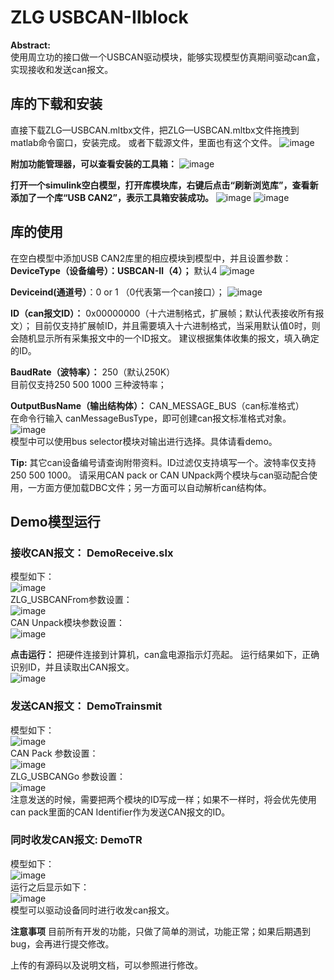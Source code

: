 # ZLG USBCAN-Ⅱblock

**Abstract:**  
使用周立功的接口做一个USBCAN驱动模块，能够实现模型仿真期间驱动can盒，实现接收和发送can报文。  

## **库的下载和安装**
直接下载ZLG—USBCAN.mltbx文件，把ZLG—USBCAN.mltbx文件拖拽到matlab命令窗口，安装完成。
或者下载源文件，里面也有这个文件。
![image](Picture/PixPin_2024-04-28_08-34-48.png)

**附加功能管理器，可以查看安装的工具箱：**
![image](Picture/PixPin_2024-04-28_08-35-03.png)

**打开一个simulink空白模型，打开库模块库，右键后点击“刷新浏览库”，查看新添加了一个库“USB CAN2”，表示工具箱安装成功。**
![image](Picture/PixPin_2024-04-28_08-35-12.png)
![image](Picture/PixPin_2024-04-28_08-35-21.png)

## 库的使用
在空白模型中添加USB CAN2库里的相应模块到模型中，并且设置参数：  
**DeviceType（设备编号）：USBCAN-Ⅱ（4）；** 默认4
![image](Picture/PixPin_2024-04-28_08-35-38.png)

**Deviceind(通道号）**：0 or 1 （0代表第一个can接口）；
![image](Picture/PixPin_2024-04-28_08-35-52.png)

**ID（can报文ID）：** 0x00000000（十六进制格式，扩展帧；默认代表接收所有报文）；
目前仅支持扩展帧ID，并且需要填入十六进制格式，当采用默认值0时，则会随机显示所有采集报文中的一个ID报文。
建议根据集体收集的报文，填入确定的ID。

**BaudRate（波特率）：** 250（默认250K）  
目前仅支持250 500 1000 三种波特率；

**OutputBusName（输出结构体）：** CAN_MESSAGE_BUS（can标准格式）  
在命令行输入 canMessageBusType，即可创建can报文标准格式对象。  
![image](Picture/PixPin_2024-04-28_08-36-00.png)  
模型中可以使用bus selector模块对输出进行选择。具体请看demo。

**Tip:** 其它can设备编号请查询附带资料。ID过滤仅支持填写一个。波特率仅支持250 500 1000。
请采用CAN pack  or CAN UNpack两个模块与can驱动配合使用，一方面方便加载DBC文件；另一方面可以自动解析can结构体。

## Demo模型运行
### **接收CAN报文：** DemoReceive.slx  

模型如下：  
![image](Picture/PixPin_2024-04-28_08-36-09.png)  
ZLG_USBCANFrom参数设置：  
![image](Picture/PixPin_2024-04-28_08-36-17.png)  
CAN Unpack模块参数设置：  
![image](Picture/PixPin_2024-04-28_08-36-26.png)  

**点击运行：**
把硬件连接到计算机，can盒电源指示灯亮起。
运行结果如下，正确识别ID，并且读取出CAN报文。  
![image](Picture/PixPin_2024-04-28_08-36-33.png)  

### **发送CAN报文：** DemoTrainsmit
模型如下：  
![image](Picture/PixPin_2024-04-28_08-36-41.png)  
CAN Pack 参数设置：  
![image](Picture/PixPin_2024-04-28_08-36-48.png)  
ZLG_USBCANGo 参数设置：  
![image](Picture/PixPin_2024-04-28_08-36-56.png)  
注意发送的时候，需要把两个模块的ID写成一样；如果不一样时，将会优先使用can pack里面的CAN Identifier作为发送CAN报文的ID。

### **同时收发CAN报文:** DemoTR
模型如下：  
![image](Picture/PixPin_2024-04-28_08-37-02.png)  
运行之后显示如下：  
![image](Picture/PixPin_2024-04-28_08-37-09.png)  
模型可以驱动设备同时进行收发can报文。

**注意事项**
目前所有开发的功能，只做了简单的测试，功能正常；如果后期遇到bug，会再进行提交修改。

上传的有源码以及说明文档，可以参照进行修改。











